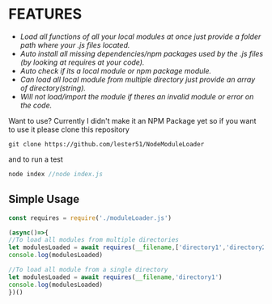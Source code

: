 # FEATURES

- _Load all functions of all your local modules at once just provide a folder path where your .js files located._
- _Auto install all missing dependencies/npm packages used by the .js files (by looking at requires at your code)._
- _Auto check if its a local module or npm package module._
- _Can load all local module from multiple directory just provide an array of directory(string)._
- _Will not load/import the module if theres an invalid module or error on the code._


Want to use? Currently I didn't make it an NPM Package yet so if you want to use it please clone this repository
```
git clone https://github.com/lester51/NodeModuleLoader
```
and to run a test
```js
node index //node index.js
```
## Simple Usage
```js
const requires = require('./moduleLoader.js')

(async()=>{
//To load all modules from multiple directories
let modulesLoaded = await requires(__filename,['directory1','directory2','directory3'......])
console.log(modulesLoaded)

//To load all module from a single directory
let modulesLoaded = await requires(__filename,'directory1')
console.log(modulesLoaded)
})()
```
